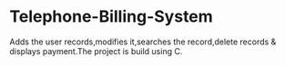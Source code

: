 # Telephone-Billing-System
Adds the user records,modifies it,searches the record,delete records &amp; displays payment.The project is build using C.
